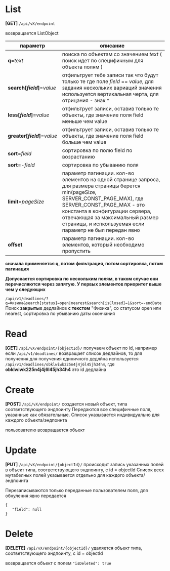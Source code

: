 # List
**[GET]** `/api/vX/endpoint`


возвращается ListObject<t>

| параметр | описание |
| -------- | -------- |
|**q**=*text* | поиска по объектам со значением *text* ( поиск идет по специфичным для объекта полям ) |
| **search[*field*]**=*value* | отфильтрует тебе записи так что будут только те где поле *field* == *value*, для задания нескольких вариаций значения используется вертикальная черта, для отрицания - знак ^  |
| **less[*field*]**=*value* | отфильтрует записи, оставив только те объекты, где значение поля field меньше чем value |
| **greater[*field*]**=*value* | отфильтрует записи, оставив только те объекты, где значение поля field больше чем value |
| **sort**=*field* | сортировка по полю field  по возрастанию |
| **sort**=-*field* | сортировка по убыванию поля |
| **limit**=*pageSize* | параметр пагинации. кол-во элементов на одной странице запроса, для размера страницы берется min(pageSize, SERVER_CONST_PAGE_MAX), где SERVER_CONST_PAGE_MAX - это константа в конфигурации сервера, отвечающая за максимальный размер страницы, и испкользуемая если параметр не был передан явно |
| **offset** | параметр пагинации. кол-во элементов, который необходимо пропустить |

**сначала применяется q, потом фильтрация, потом сортировка, потом пагинация**

**Допускается сортировка по нескольким полям, в таком случае они перечисляются через запятую. У первых элементов приоритет выше чем у следующих**

`/api/v1/deadlines/?q=Физика&search[status]=open|nearest&search[isClosed]=1&sort=-endDate`
Поиск **закрытых** дедлайнов **с текстом** "Физика", со статусом open или nearest, сортировка по убыванию даты окончания

# Read

**[GET]** `/api/vX/endpoint/{objectId}/`
получаем объект по id, например если `/api/v1/deadlines/` возвращает список дедлайнов, то для получения для получения единичного дедлйна используется `/api/v1/deadlines/obklwiwk225n4j4j6l45jh34h4`, где  **obklwiwk225n4j4j6l45jh34h4** это id дедлайна

# Create

**[POST]** `/api/vX/endpoint/`
создается новый объект, типа соответствующего эндпоинту
Передаются все специфичные поля, указанные как обязательные. Список указывается индивидуально для каждого объекта/эндпоинта

пользователю возвращается объект

# Update

**[PUT]** `/api/vX/endpoint/{objectId}/`
происходит запись указанных полей в объект типа, соответствующего эндпоинту, с id = objectId
Список всех мутабелных полей указывается отдельно для каждого объекта/эндпоинта

Перезаписываются только переданные пользователем поля, для обнуления явно передается 

```
{
   "field": null
}
```

# Delete

**[DELETE]** `/api/vX/endpoint/{objectId}/`
удаляется объект типа, соответствующего эндпоинту, с id = objectId

возвращается объект с полем `"isDeleted": true`
